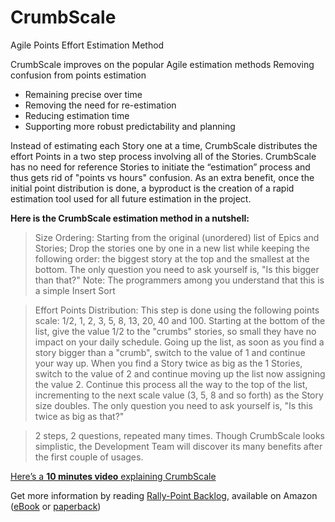 # CrumbScale
Agile Points Effort Estimation Method


CrumbScale improves on the popular Agile estimation methods Removing confusion from points estimation
* Remaining precise over time
* Removing the need for re-estimation
* Reducing estimation time
* Supporting more robust predictability and planning

Instead of estimating each Story one at a time, CrumbScale distributes the effort Points in a two step process involving all of the Stories.  CrumbScale has no need for reference Stories to initiate the “estimation” process and thus gets rid of "points vs hours" confusion.  As an extra benefit, once the initial point distribution is done, a byproduct is the creation of a rapid estimation tool used for all future estimation in the project. 

**Here is the CrumbScale estimation method in a nutshell:**

>Size Ordering: Starting from the original (unordered) list of Epics and Stories; Drop the stories one by one in a new list while keeping the following order: the biggest story at the top and the smallest at the bottom. The only question you need to ask yourself is, "Is this bigger than that?"
Note: The programmers among you understand that this is a simple Insert Sort

>Effort Points Distribution: This step is done using the following points scale: 1/2, 1, 2, 3, 5, 8, 13, 20, 40 and 100. Starting at the bottom of the list, give the value 1/2 to the "crumbs" stories, so small they have no impact on your daily schedule. Going up the list, as soon as you find a story bigger than a "crumb", switch to the value of 1 and continue your way up. When you find a Story twice as big as the 1 Stories, switch to the value of 2 and continue moving up the list now assigning the value 2. Continue this process all the way to the top of the list, incrementing to the next scale value (3, 5, 8 and so forth) as the Story size doubles. The only question you need to ask yourself is, "Is this twice as big as that?"

>2 steps, 2 questions, repeated many times.  Though CrumbScale looks simplistic, the Development Team will discover its many benefits after the first couple of usages.


[Here’s a **10 minutes video** explaining CrumbScale](https://youtu.be/psomItJr-r0)

Get more information by reading [Rally-Point Backlog](https://www.amazon.com/dp/1549815911), available on Amazon ([eBook](https://www.amazon.com/dp/B075G6ZZQ5) or [paperback](https://www.amazon.com/dp/1549815911))
